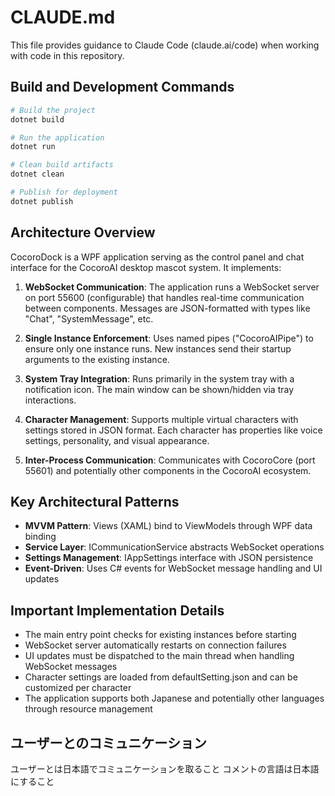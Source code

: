 # CLAUDE.md

This file provides guidance to Claude Code (claude.ai/code) when working with code in this repository.

## Build and Development Commands

```bash
# Build the project
dotnet build

# Run the application
dotnet run

# Clean build artifacts
dotnet clean

# Publish for deployment
dotnet publish
```

## Architecture Overview

CocoroDock is a WPF application serving as the control panel and chat interface for the CocoroAI desktop mascot system. It implements:

1. **WebSocket Communication**: The application runs a WebSocket server on port 55600 (configurable) that handles real-time communication between components. Messages are JSON-formatted with types like "Chat", "SystemMessage", etc.

2. **Single Instance Enforcement**: Uses named pipes ("CocoroAIPipe") to ensure only one instance runs. New instances send their startup arguments to the existing instance.

3. **System Tray Integration**: Runs primarily in the system tray with a notification icon. The main window can be shown/hidden via tray interactions.

4. **Character Management**: Supports multiple virtual characters with settings stored in JSON format. Each character has properties like voice settings, personality, and visual appearance.

5. **Inter-Process Communication**: Communicates with CocoroCore (port 55601) and potentially other components in the CocoroAI ecosystem.

## Key Architectural Patterns

- **MVVM Pattern**: Views (XAML) bind to ViewModels through WPF data binding
- **Service Layer**: ICommunicationService abstracts WebSocket operations
- **Settings Management**: IAppSettings interface with JSON persistence
- **Event-Driven**: Uses C# events for WebSocket message handling and UI updates

## Important Implementation Details

- The main entry point checks for existing instances before starting
- WebSocket server automatically restarts on connection failures
- UI updates must be dispatched to the main thread when handling WebSocket messages
- Character settings are loaded from defaultSetting.json and can be customized per character
- The application supports both Japanese and potentially other languages through resource management

## ユーザーとのコミュニケーション

ユーザーとは日本語でコミュニケーションを取ること
コメントの言語は日本語にすること
